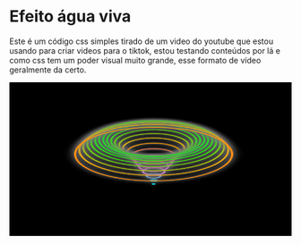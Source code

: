 # Efeito água viva
Este é um código css simples tirado de um video do youtube que estou usando para criar videos para o tiktok, estou testando conteúdos por lá e como css tem um poder visual muito grande, 
esse formato de vídeo geralmente da certo.

![Tela do código funcionando](imgs/img.png)
